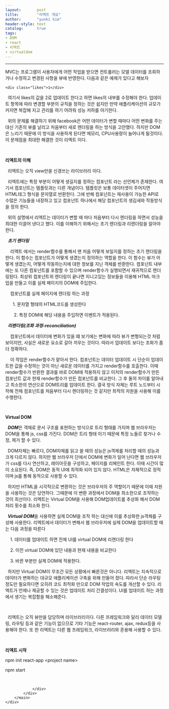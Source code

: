 ```yaml
---
layout:       post
title:        "리엑트 개요"
author:       "yunki kim"
header-style: text
catalog:      true
tags: 
- DOM
- react
- 리엑트
- virtualdom
---
```


<head></head>
<body id="tt-body-page" class="">
<div id="wrap" class="wrap-right">
    <div id="container">
        <main class="main ">
            <div class="area-main">
                <div class="area-view">
                    <div class="article-header"></div>
                    <hr>
                    <div class="article-view">
                        <div class="contents_style">
                            <p data-ke-size="size16">MVC는 프로그램이 사용자에게 어떤 작업을 받으면 컨트롤러는 모델 데이터를 조회하거나 수정하고 변경된 사항을 뷰에 반영한다. 다음과 같은 예제가 있다고 해보자</p>
<pre id="code_1623999217266" class="html xml" data-ke-language="html" data-ke-type="codeblock"><code>&lt;div class="likes"&gt;1&lt;/div&gt;</code></pre>
<p data-ke-size="size16">&nbsp; 여기서 likes의 값을 2로 업데이트 한다고 하면 likes의 내부를 수정해야 한다. 업데이트 항목에 따라 변경할 부분의 규칙을 정하는 것은 쉽지만 만약 애플리케이션의 규모가 커지면 복잡해 지고 관리를 하기 어려워 성능 저하를 야기한다.</p>
<p data-ke-size="size16">&nbsp; 위의 문제를 해결하기 위해 facebook은 어떤 데이터가 변할 때마다 어떤 변화를 주는 대신 기존의 뷰를 날리고 처음부터 새로 렌더링을 하는 방식을 고안했다. 하지만 DOM은 느리기 때문에 이 방식을 사용하게 된다면 메모리, CPU사용량이 늘어나게 될것이다. 이 문제점을 최대한 해결한 것이 리엑트 이다.</p>
<p data-ke-size="size16">&nbsp;</p>
<p data-ke-size="size16"><b>리엑트의 이해</b></p>
<p data-ke-size="size16">&nbsp; 리엑트는 오직 view만을 신경쓰는 라이브러리 이다.</p>
<p data-ke-size="size16">&nbsp; 리엑트에는 특정 부분이 어떻게 생길지를 정하는 컴포넌트 라는 선언체가 존재한다. 여기서 컴포넌트는 템플릿과는 다른 개념이다. 템플릿은 보통 데이터셋이 주어지면 HTML태그 형식을 문자열로 반환한다. 그에 반해 컴포넌트는 재사용이 가능한 API로 수많은 기능들을 내장하고 있고 컴포넌트 하나에서 해당 컴포넌트의 생김새와 작동방식을 정의 한다.</p>
<p data-ke-size="size16">&nbsp; 위의 설명에서 리엑트는 데이터가 변할 때 마다 처음부터 다시 렌더링을 하면서 성능을 최대한 이끌어 낸다고 했다. 이를 이해하기 위해서는 초기 렌더링과 리렌더링을 알아야 한다.</p>
<p data-ke-size="size16">&nbsp;&nbsp;<i><b>초기 렌더링</b></i></p>
<p data-ke-size="size16"><i></i>&nbsp; &nbsp; 리엑트 에서는 render함수를 통해서 맨 처음 어떻게 보일지를 정하는 초기 렌더링을 한다. 이 함수는 컴포넌트가 어떻게 생겼는지 정의하는 역할을 한다. 이 함수는 뷰가 어떻게 생겼는지, 어떻게 작동하는지에 대한 정보를 지닌 객체를 반환한다. 컴포넌트 내부에는 또 다른 컴포넌트를 포함할 수 있으며 render함수가 실행되면서 재귀적으로 렌더링된다. 최상위 컴포넌트위 렌더링이 끝나면 지니고있는 정보들을 이용해 HTML 마크업을 만들고 이를 실제 페이지의 DOM에 주입한다.</p>
<p data-ke-size="size16">&nbsp; &nbsp; 컴포넌트를 실제 페이지에 렌더링 하는 과정</p>
<p data-ke-size="size16">&nbsp; &nbsp; &nbsp; 1. 문자열 형태의 HTML코드를 생성한다</p>
<p data-ke-size="size16">&nbsp; &nbsp; &nbsp; &nbsp;2. 특정 DOM에 해당 내용을 주입하면 이벤트가 적용된다.</p>
<p data-ke-size="size16">&nbsp;&nbsp;<i><b>리렌더링(조화 과정-reconciliation)</b></i></p>
<p data-ke-size="size16">&nbsp; &nbsp; 컴포넌트에서 데이터에 변화가 있을 떄 보기에는 변화에 따라 뷰가 변형되는것 처럼 보이지만, 사실은 새로운 요소로 갈아 끼우는 것이다. 따라서 업데이트 보다는 조화가 좀 더 정확하다.&nbsp;</p>
<p data-ke-size="size16">&nbsp; &nbsp; 이 작업은 render함수가 맡아서 한다. 컴포넌트는 데이터 업데이트 시 단순이 업데이트한 값을 수정하는 것이 아닌 새로운 데이터를 가지고 render함수를 호출한다. 이때 render함수가 반환한 결과를 바로 DOM에 적용하지 않고 이저의 render함수가 만든 컴포넌트 값과 현재 render함수가 만든 컴포넌트를 비교한다. 그 후 둘의 차이를 알아내고 최소한의 연산으로 DOM트리를 업데이트 한다. 결국 방식 자체는 루트 노드부터 시작해 전체 컴포넌트를 처음부터 다시 렌더링하는 것 같지만 최적의 자원을 사용해 이를 수행한다.</p>
<p data-ke-size="size16">&nbsp;</p>
<p data-ke-size="size16"><b>Virtual DOM</b></p>
<p data-ke-size="size16">&nbsp;&nbsp;<i><b>DOM</b></i>은 객체로 문서 구조를 표현하는 방식으로 트리 형태를 가지며 웹 브라우저는 DOM을 통해 js, css를 가진다. DOM은 트리 형태 이기 때문에 특정 노들르 찾거나 수정, 제거 할 수 있다.</p>
<p data-ke-size="size16">&nbsp; DOM자체는 빠르다, DOM자체를 읽고 쓸 때의 성능은 js객체를 처리할 때의 성능과 크게 다르지 않다. 하지만 웹 브라우저 단에서 DOM에 변화가 일어 난다면 웹 브라우저가 css를 다시 연산하고, 레이아웃을 구성하고, 페이지를 리페인트 한다. 이때 시간이 많이 소요된다. 즉, DOM은 동적 UI에 최적화 되어 있지 않다. HTML은 자체적으로 정적이며 js를 통해 동적으로 사용할 수 있다.</p>
<p data-ke-size="size16">&nbsp; 하지만 HTML을 시각적으로 변환하는 것은 브라우저의 주 역할이기 때문에 이때 자원을 사용하는 것은 당연하다. 그때문에 이 변환 과정에서 DOM을 최소한으로 조작하는 것이 최선이다. 리엑트는 Virtual DOM을 사용해 DOM업데이트를 추상화 해서 DOM처리 횟수를 최소화 한다.</p>
<p data-ke-size="size16">&nbsp;&nbsp;<i><b>Virtual DOM</b></i>을 사용하면 실제 DOM을 조작 하는 대신에 이를 추상화한 js객체를 구성해 사용한다. 리엑트에서 데이터가 변해서 웹 브라우저에 실제 DOM을 업데이트할 때는 다음 과정을 따른다</p>
<p data-ke-size="size16">&nbsp; &nbsp; 1. 데이터를 업데이트 하면 전체 UI를 virtual DOM에 리렌더링 한다</p>
<p data-ke-size="size16">&nbsp; &nbsp; 2. 이전 virtual DOM에 있던 내용과 현재 내용을 비교한다</p>
<p data-ke-size="size16">&nbsp; &nbsp; 3. 바뀐 부분만 실제 DOM에 적용한다.</p>
<p data-ke-size="size16">&nbsp; 하지만 Virtual DOM이 무조건 모든 상황에서 빠른것은 아니다. 리엑트는 지속적으로 데이터가 변화하는 대규모 애플리케이션 구축을 위해 만들어 졌다. 따라서 단순 라우팅 정도만 필요하다면 오히려 코드 최적화 만으로 DOM 작업의 속도를 개선할 수 있다. 리엑트가 언제나 제공할 수 있는 것은 업데이트 처리 간결성이다. UI를 업데이트 하는 과정에서 생기는 복잡함을 해소해준다.</p>
<p data-ke-size="size16">&nbsp;</p>
<p data-ke-size="size16">&nbsp; 리엑트는 오직 뷰만을 담당하며 라이브러리이다. 다른 프레임워크와 달리 데이터 모델링, 라우팅 등과 같은 기능이 없으므로 기타 기능은 react-router, ajax, redux등을 사용해야 한다. 또 한 리엑트는 다른 웹 프레임워크, 라이브러리와 혼용해 사용할 수 있다.</p>
<p data-ke-size="size16">&nbsp;</p>
<p data-ke-size="size16"><b>리엑트 시작</b></p>
<p data-ke-size="size16">npm init react-app &lt;project name&gt;</p>
<p data-ke-size="size16">npm start</p>
                        </div>
                        <br>
                        <div class="tags"></div>
                    </div>
                    
                </div>
            </div>
        </main>
    </div>
</div>


</body>